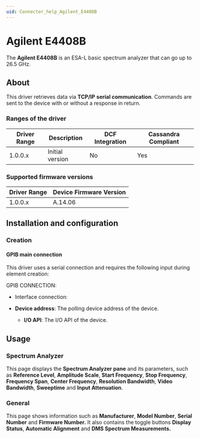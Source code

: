 ```yaml
---
uid: Connector_help_Agilent_E4408B
---
```


# Agilent E4408B

The **Agilent E4408B** is an ESA-L basic spectrum analyzer that can go up to 26.5 GHz.

## About

This driver retrieves data via **TCP/IP** **serial communication**. Commands are sent to the device with or without a response in return.

### Ranges of the driver

| **Driver Range** | **Description** | **DCF Integration** | **Cassandra Compliant** |
|------------------|-----------------|---------------------|-------------------------|
| 1.0.0.x          | Initial version | No                  | Yes                     |

### Supported firmware versions

| **Driver Range** | **Device Firmware Version** |
|------------------|-----------------------------|
| 1.0.0.x          | A.14.06                     |

## Installation and configuration

### Creation

#### GPIB main connection

This driver uses a serial connection and requires the following input during element creation:

GPIB CONNECTION:

- Interface connection:

- **Device address**: The polling device address of the device.
  - **I/O API**: The I/O API of the device.

## Usage

### Spectrum Analyzer

This page displays the **Spectrum Analyzer pane** and its parameters, such as **Reference Level**, **Amplitude Scale**, **Start Frequency**, **Stop Frequency**, **Frequency Span**, **Center Frequency**, **Resolution Bandwidth**, **Video Bandwidth**, **Sweeptime** and **Input Attenuation**.

### General

This page shows information such as **Manufacturer**, **Model Number**, **Serial Number** and **Firmware Number.** It also contains the toggle buttons **Display Status**, **Automatic Alignment** and **DMS Spectrum Measurements.**
